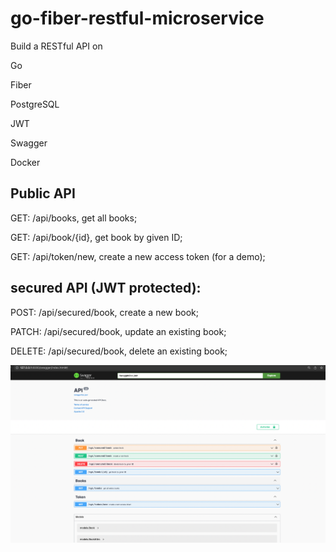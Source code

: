 # go-fiber-restful-microservice
Build a RESTful API on 

Go

Fiber

PostgreSQL

JWT 

Swagger

Docker 

## Public API 
GET: /api/books, get all books;

GET: /api/book/{id}, get book by given ID;

GET: /api/token/new, create a new access token (for a demo);

## secured API (JWT protected):

POST: /api/secured/book, create a new book;

PATCH: /api/secured/book, update an existing book;

DELETE: /api/secured/book, delete an existing book;


![aswaggerUI](/swaggerUI.png)